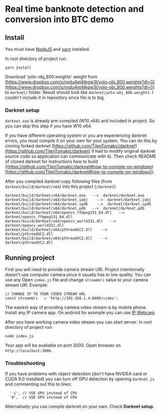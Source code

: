 # Real time banknote detection and conversion into BTC demo

## Install
You must have [NodeJS](https://nodejs.org/en/) and [yarn](https://yarnpkg.com/en/) installed.

In root directory of project run:
```
yarn install
```

Download 'yolo-obj_800.weights' weight from [https://www.dropbox.com/s/nxdu4et4tkgie3l/yolo-obj_800.weights?dl=0](https://www.dropbox.com/s/nxdu4et4tkgie3l/yolo-obj_800.weights?dl=0) to `darknet/` folder. Result should look like `darknet/yolo-obj_800.weights`. I couldn't include  it in repository since file is to big.

### Darknet setup
`darknet.exe` is already pre-compiled (W10 x64) and included in project. So you can skip this step if you have W10 x64.

If you have different operating system or you are experiencing darknet errors, you must compile it on your own for your system.
You can do this by cloning forked darknet [https://github.com/TilenTomakic/darknet](https://github.com/TilenTomakic/darknet) (I had to modify original darknet source code so application can communicate with it). Then check README of cloned darknet for instructions how to build ((https://github.com/TilenTomakic/darknet#how-to-compile-on-windows)[https://github.com/TilenTomakic/darknet#how-to-compile-on-windows]).

After you compiled darknet copy following files (from  `darknet/build/darknet/x64`) into this project (`/darknet`):
```
darknet/build/darknet/x64/darknet.exe   -->  darknet/darknet.exe
darknet/build/darknet/x64/darknet.iobj    -->  darknet/darknet.iobj
darknet/build/darknet/x64/darknet.ipdb    -->  darknet/darknet.ipdb
darknet/build/darknet/x64/darknet.pdb   -->  darknet/darknet.pdb
darknet/build/darknet/x64/opencv_ffmpeg331_64.dll   -->  darknet/opencv_ffmpeg331_64.dll
darknet/build/darknet/x64/opencv_world331.dll   -->  darknet/opencv_world331.dll
darknet/build/darknet/x64/pthreadGC2.dll    -->  darknet/pthreadGC2.dll
darknet/build/darknet/x64/pthreadVC2.dll    -->  darknet/pthreadVC2.dll
``` 

## Running project

First you will need to provide camera stream URI. Project intentionally doesn't use computer camera since it usually has to low quality. You can use any
Open `index.js` file and change `streamUri` value to your camera stream URI.
Example:
```
// CHANGE IP TO YOUR VIDEO STREAM URL
const streamUri   = 'http://192.168.1.4:8080/video';
```
The easiest way of providing camera video stream is by mobile phone. Install any IP camera app.
On android for example you can use [IP Webcam](https://play.google.com/store/apps/details?id=com.pas.webcam).

After you have working camera video stream you can start server. In root directory of project run:
```
node index.js
```

Your app will be available on port 3000. Open browser on `http://localhost:3000`.

### Troubleshooting
If you have problems with object detection (don't have NVIDEA card or CUDA 9.0 installed) you can turn off GPU detection by opening
`darknet.js` and commenting out this to lines:
```
  '-i', // USE GPU instead of CPU
  '0',  // USE GPU instead of CPU
```
Alternatively you can compile darknet on your own. Check **Darknet setup**.
